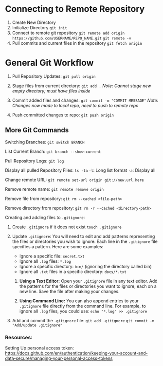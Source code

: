 # Connecting to Remote Repository

1. Create New Directory 
2.  Initialize Directory
	`git init`
3. Connect to remote git repository
	`git remote add origin https://github.com/USERNAME/REPO_NAME.git`
	`git remote -v`
4. Pull commits and current files in the repository
	`git fetch origin`
# General Git Workflow 

1. Pull Repository Updates:
	`git pull origin`
	
2. Stage files from current directory:
	`git add .`
	*Note: Cannot stage new empty directory; must have files inside*
	
3. Commit added files and changes:
	`git commit -m "COMMIT MESSAGE"`
	*Note: Changes now made to local repo, need to push to remote repo*

4. Push committed changes to repo:
	`git push origin`
	
## More Git Commands
Switching Branches:
	`git switch BRANCH`
	
List Current Branch:
	`git branch --show-current`

Pull Repository Logs:
	`git log`
	
Display all pulled Repository Files:
`ls -la`
	`-l`: Long list format
	`-a`: Display all
	
Change remote URL: 
`git remote set-url origin git://new.url.here`

Remove remote name: 
`git remote remove origin`

Remove file from repository:
`git rm --cached <file-path>`

Remove directory from repository:
`git rm -r --cached <directory-path>`

Creating and adding files to `.gitignore`:
1. Create `.gitignore` if it does not exist
	`touch .gitignore`
2. Update `.gitignore`:
	You will need to edit and add patterns representing the files or directories you wish to ignore. Each line in the `.gitignore` file specifies a pattern. Here are some examples:
	
	- Ignore a specific file: `secret.txt`
	- Ignore all `.log` files: `*.log`
	- Ignore a specific directory: `bin/` (ignoring the directory called bin)
	- Ignore all `.txt` files in a specific directory: `docs/*.txt`

	1. **Using a Text Editor:** Open your `.gitignore` file in any text editor. Add the patterns for the files or directories you want to ignore, each on a new line. Save the file after making your changes.

	2. **Using Command Line:** You can also append entries to your `.gitignore` file directly from the command line. For example, to ignore all `.log` files, you could use: 
		`echo "*.log" >> .gitignore`

3. Add and commit the `.gitignore` file:
	`git add .gitignore`
	`git commit -m "Add/update .gitignore"`

### **Resources:**

Setting Up personal access token: https://docs.github.com/en/authentication/keeping-your-account-and-data-secure/managing-your-personal-access-tokens